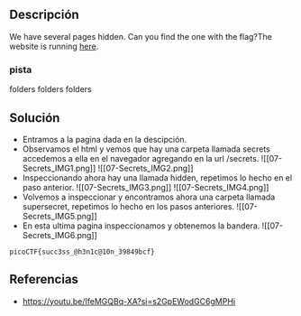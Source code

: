 
## Descripción 

We have several pages hidden. Can you find the one with the flag?The website is running [here](http://saturn.picoctf.net:65298/).
### pista

folders folders folders
## Solución

- Entramos a la pagina dada en la descipción.
- Observamos el html y vemos que hay una carpeta llamada secrets accedemos a ella en el navegador agregando en la url /secrets.
![[07-Secrets_IMG1.png]]
![[07-Secrets_IMG2.png]]
- Inspeccionando ahora hay una llamada hidden, repetimos lo hecho en el paso anterior.
![[07-Secrets_IMG3.png]]
![[07-Secrets_IMG4.png]]
- Volvemos a inspeccionar y encontramos ahora una carpeta llamada supersecret, repetimos lo hecho en los pasos anteriores.
![[07-Secrets_IMG5.png]]
- En esta ultima pagina inspeccionamos y obtenemos la bandera.
![[07-Secrets_IMG6.png]]





```
picoCTF{succ3ss_@h3n1c@10n_39849bcf}
```

## Referencias

- https://youtu.be/IfeMGQBq-XA?si=s2GpEWodGC6gMPHi